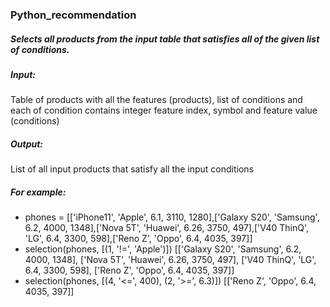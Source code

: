 ### Python_recommendation

##### Selects all products from the input table that satisfies all of the given list of conditions.
##### Input: 
Table of products with all the features (products), list of conditions and each of condition contains integer feature index, symbol and feature value (conditions)
##### Output: 
List of all input products that satisfy all the input conditions
##### For example:
- phones = [['iPhone11', 'Apple', 6.1, 3110, 1280],['Galaxy S20', 'Samsung', 6.2, 4000, 1348],['Nova 5T', 'Huawei', 6.26, 3750, 497],['V40 ThinQ', 'LG', 6.4, 3300, 598],['Reno Z', 'Oppo', 6.4, 4035, 397]]
- selection(phones, [(1, '!=', 'Apple')])
[['Galaxy S20', 'Samsung', 6.2, 4000, 1348], ['Nova 5T', 'Huawei', 6.26, 3750, 497], ['V40 ThinQ', 'LG', 6.4, 3300, 598], ['Reno Z', 'Oppo', 6.4, 4035, 397]]
- selection(phones, [(4, '<=', 400), (2, '>=', 6.3)])
[['Reno Z', 'Oppo', 6.4, 4035, 397]]
